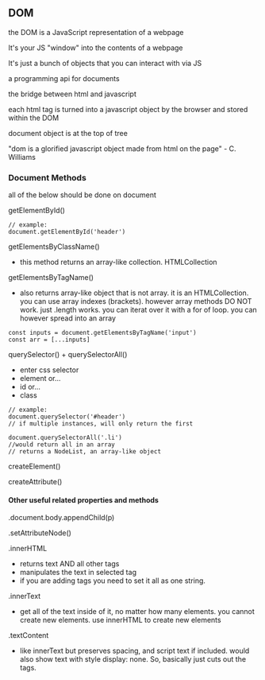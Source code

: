 ## DOM

the DOM is a JavaScript representation of a webpage

It's your JS "window" into the contents of a webpage

It's just a bunch of objects that you can interact with via JS

a programming api for documents

the bridge between html and javascript

each html tag is turned into a javascript object by the browser and stored within the DOM

document object is at the top of tree

"dom is a glorified javascript object made from html on the page" - C. Williams

### Document Methods

all of the below should be done on document

getElementById()

```
// example: 
document.getElementById('header')
```

getElementsByClassName()
- this method returns an array-like collection. HTMLCollection

getElementsByTagName()
- also returns array-like object that is not array. it is an HTMLCollection. you can use array indexes (brackets). however array methods DO NOT work. just .length works. you can iterat over it with a for of loop. you can however spread into an array 
```
const inputs = document.getElementsByTagName('input')
const arr = [...inputs]
```

querySelector() + querySelectorAll()
- enter css selector
- element or...
- id or...
- class

```
// example: 
document.querySelector('#header')
// if multiple instances, will only return the first

document.querySelectorAll('.li')
//would return all in an array
// returns a NodeList, an array-like object
```

createElement()

createAttribute()

#### Other useful related properties and methods

.document.body.appendChild(p)

.setAttributeNode()

.innerHTML
- returns text AND all other tags
- manipulates the text in selected tag
- if you are adding tags you need to set it all as one string.

.innerText
- get all of the text inside of it, no matter how many elements. you cannot create new elements. use innerHTML to create new elements

.textContent
- like innerText but preserves spacing, and script text if included. would also show text with style display: none. So, basically just cuts out the tags.
